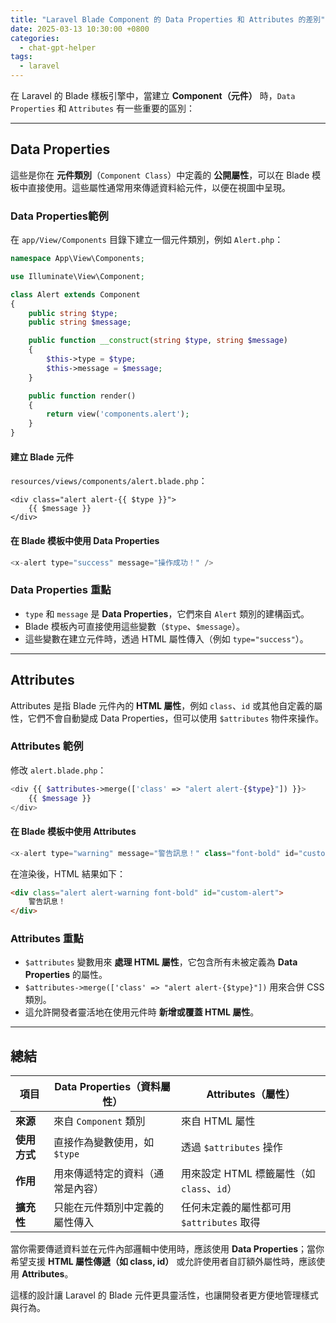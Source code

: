 ```yaml
---
title: "Laravel Blade Component 的 Data Properties 和 Attributes 的差別"
date: 2025-03-13 10:30:00 +0800
categories: 
  - chat-gpt-helper
tags:
  - laravel
---
```


在 Laravel 的 Blade 樣板引擎中，當建立 **Component（元件）** 時，`Data Properties` 和 `Attributes` 有一些重要的區別：

---

## Data Properties

這些是你在 **元件類別**（`Component Class`）中定義的 **公開屬性**，可以在 Blade 模板中直接使用。這些屬性通常用來傳遞資料給元件，以便在視圖中呈現。

### Data Properties範例

在 `app/View/Components` 目錄下建立一個元件類別，例如 `Alert.php`：

```php
namespace App\View\Components;

use Illuminate\View\Component;

class Alert extends Component
{
    public string $type;
    public string $message;

    public function __construct(string $type, string $message)
    {
        $this->type = $type;
        $this->message = $message;
    }

    public function render()
    {
        return view('components.alert');
    }
}
```

#### 建立 Blade 元件

`resources/views/components/alert.blade.php`：

```blade
<div class="alert alert-{{ $type }}">
    {{ $message }}
</div>
```

#### 在 Blade 模板中使用 Data Properties

```php
<x-alert type="success" message="操作成功！" />
```

### Data Properties 重點

- `type` 和 `message` 是 **Data Properties**，它們來自 `Alert` 類別的建構函式。
- Blade 模板內可直接使用這些變數（`$type`、`$message`）。
- 這些變數在建立元件時，透過 HTML 屬性傳入（例如 `type="success"`）。

---

## Attributes

Attributes 是指 Blade 元件內的 **HTML 屬性**，例如 `class`、`id` 或其他自定義的屬性，它們不會自動變成 Data Properties，但可以使用 `$attributes` 物件來操作。

### Attributes 範例

修改 `alert.blade.php`：

```php
<div {{ $attributes->merge(['class' => "alert alert-{$type}"]) }}>
    {{ $message }}
</div>
```

#### 在 Blade 模板中使用 Attributes

```php
<x-alert type="warning" message="警告訊息！" class="font-bold" id="custom-alert" />
```

在渲染後，HTML 結果如下：

```html
<div class="alert alert-warning font-bold" id="custom-alert">
    警告訊息！
</div>
```

### Attributes 重點

- `$attributes` 變數用來 **處理 HTML 屬性**，它包含所有未被定義為 **Data Properties** 的屬性。
- `$attributes->merge(['class' => "alert alert-{$type}"])` 用來合併 CSS 類別。
- 這允許開發者靈活地在使用元件時 **新增或覆蓋 HTML 屬性**。

---

## 總結

| **項目**         | **Data Properties（資料屬性）** | **Attributes（屬性）** |
|----------------|------------------|----------------|
| **來源**        | 來自 `Component` 類別 | 來自 HTML 屬性 |
| **使用方式**    | 直接作為變數使用，如 `$type` | 透過 `$attributes` 操作 |
| **作用**        | 用來傳遞特定的資料（通常是內容） | 用來設定 HTML 標籤屬性（如 `class`、`id`）|
| **擴充性**      | 只能在元件類別中定義的屬性傳入 | 任何未定義的屬性都可用 `$attributes` 取得 |

當你需要傳遞資料並在元件內部邏輯中使用時，應該使用 **Data Properties**；當你希望支援 **HTML 屬性傳遞（如 class, id）** 或允許使用者自訂額外屬性時，應該使用 **Attributes**。

這樣的設計讓 Laravel 的 Blade 元件更具靈活性，也讓開發者更方便地管理樣式與行為。
